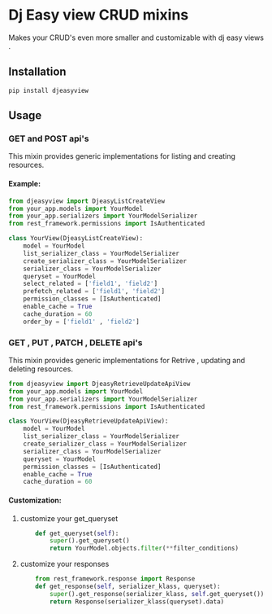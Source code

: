 # Dj Easy view CRUD mixins

Makes your CRUD's even more smaller and customizable with dj easy views .

## Installation

```
pip install djeasyview
```

## Usage

### GET and POST api's

This mixin provides generic implementations for listing and creating resources.

#### Example:

```python
from djeasyview import DjeasyListCreateView
from your_app.models import YourModel
from your_app.serializers import YourModelSerializer
from rest_framework.permissions import IsAuthenticated

class YourView(DjeasyListCreateView):
    model = YourModel
    list_serializer_class = YourModelSerializer
    create_serializer_class = YourModelSerializer
    serializer_class = YourModelSerializer
    queryset = YourModel
    select_related = ['field1', 'field2']
    prefetch_related = ['field1', 'field2']
    permission_classes = [IsAuthenticated]
    enable_cache = True
    cache_duration = 60
    order_by = ['field1' , 'field2']
```

### GET , PUT , PATCH , DELETE api's

This mixin provides generic implementations for Retrive , updating and deleting resources.

```python
from djeasyview import DjeasyRetrieveUpdateApiView
from your_app.models import YourModel
from your_app.serializers import YourModelSerializer
from rest_framework.permissions import IsAuthenticated

class YourView(DjeasyRetrieveUpdateApiView):
    model = YourModel
    list_serializer_class = YourModelSerializer
    create_serializer_class = YourModelSerializer
    serializer_class = YourModelSerializer
    queryset = YourModel
    permission_classes = [IsAuthenticated]
    enable_cache = True
    cache_duration = 60
```

#### Customization:

1. customize your get_queryset

   ```python
       def get_queryset(self):
           super().get_queryset()
           return YourModel.objects.filter(**filter_conditions)
   ```
2. customize your responses

   ```python
       from rest_framework.response import Response
       def get_response(self, serializer_klass, queryset):
           super().get_response(serializer_klass, self.get_queryset())
           return Response(serializer_klass(queryset).data)
   ```
